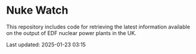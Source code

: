 # Nuke Watch

This repository includes code for retrieving the latest information available on the output of EDF nuclear power plants in the UK.

Last updated: 2025-01-23 03:15